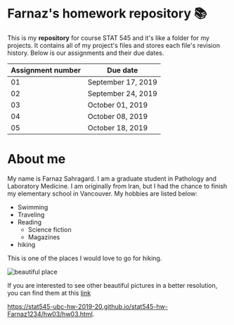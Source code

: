 # Farnaz's homework repository :books:

This is my __repository__ for course STAT 545 and it's like a folder for my projects. It contains all of my project's files and stores each file's revision history. Below is our assignments and their due dates.

Assignment number | Due date
------------ | -------------
01 | September 17, 2019
02 | September 24, 2019
03 | October 01, 2019
04 | October 08, 2019
05 | October 18, 2019

# About me



My name is Farnaz Sahragard. I am a graduate student in Pathology and Laboratory Medicine. I am originally from Iran, but I had the chance to finish my elementary school in Vancouver. My hobbies are listed below:

* Swimming
* Traveling
* Reading
  * Science fiction
  * Magazines
 * hiking
 
 This is one of the places I would love to go for hiking.
 
 ![beautiful place](https://encrypted-tbn0.gstatic.com/images?q=tbn:ANd9GcRJKVAJLmjkg-O5M1lmJgzjpz-us7WbIpFEgWrSmKjXElh2_W9V)
 
 If you are interested to see other beautiful pictures in a better resolution, you can find them at this [link](https://www.worldatlas.com/articles/10-of-the-most-beautiful-countries-in-the-world.html)


https://stat545-ubc-hw-2019-20.github.io/stat545-hw-Farnaz1234/hw03/hw03.html.
